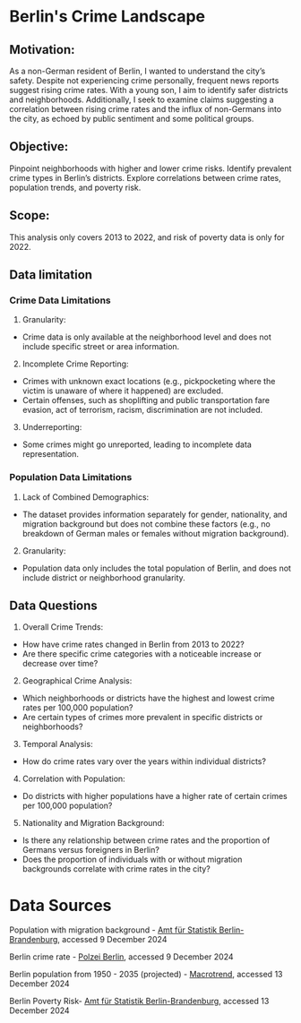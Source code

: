 # Berlin's Crime Landscape

## Motivation:
As a non-German resident of Berlin, I wanted to understand the city’s safety. Despite not experiencing crime personally, frequent news reports suggest rising crime rates. With a young son, I aim to identify safer districts and neighborhoods. Additionally, I seek to examine claims suggesting a correlation between rising crime rates and the influx of non-Germans into the city, as echoed by public sentiment and some political groups. 

## Objective:
Pinpoint neighborhoods with higher and lower crime risks.
Identify prevalent crime types in Berlin’s districts.
Explore correlations between crime rates, population trends, and poverty risk.

## Scope:
This analysis only covers 2013 to 2022, and risk of poverty data is only for 2022.

## Data limitation
### Crime Data Limitations
1.	Granularity:
   -  Crime data is only available at the neighborhood level and does not include specific street or area information.
2.	Incomplete Crime Reporting:
   - Crimes with unknown exact locations (e.g., pickpocketing where the victim is unaware of where it happened) are excluded.
  - Certain offenses, such as shoplifting and public transportation fare evasion, act of terrorism, racism, discrimination are not included.
3.	Underreporting:
 - Some crimes might go unreported, leading to incomplete data representation. 

### Population Data Limitations
1.	Lack of Combined Demographics:
  -	The dataset provides information separately for gender, nationality, and migration background but does not combine these factors (e.g., no breakdown of German males or females without migration background).
2. Granularity:
  - Population data only includes the total population of Berlin, and does not include district or neighborhood granularity.

## Data Questions
1.	Overall Crime Trends:
  -	How have crime rates changed in Berlin from 2013 to 2022?
  -	Are there specific crime categories with a noticeable increase or decrease over time?
2.	Geographical Crime Analysis:
  -	Which neighborhoods or districts have the highest and lowest crime rates per 100,000 population?
  -	Are certain types of crimes more prevalent in specific districts or neighborhoods?
3.	Temporal Analysis:
  -	How do crime rates vary over the years within individual districts?
4.	Correlation with Population:
  -	Do districts with higher populations have a higher rate of certain crimes per 100,000 population?
5.	Nationality and Migration Background:
  -	Is there any relationship between crime rates and the proportion of Germans versus foreigners in Berlin?
  -	Does the proportion of individuals with or without migration backgrounds correlate with crime rates in the city?


# Data Sources
Population with migration background - [Amt für Statistik Berlin-Brandenburg](https://www.statistik-berlin-brandenburg.de/kommunalstatistik/einwohnerbestand-berlin), accessed 9 December 2024

Berlin crime rate - [Polzei Berlin](https://www.kriminalitaetsatlas.berlin.de/K-Atlas/atlas.html), accessed 9 December 2024

Berlin population from 1950 - 2035 (projected) - [Macrotrend](https://www.macrotrends.net/global-metrics/cities/204296/berlin/population), accessed 13 December 2024

Berlin Poverty Risk- [Amt für Statistik Berlin-Brandenburg](https://www.statistik-berlin-brandenburg.de/archiv/a-i-10-a-i-11-a-vi-2-j), accessed 13 December 2024
